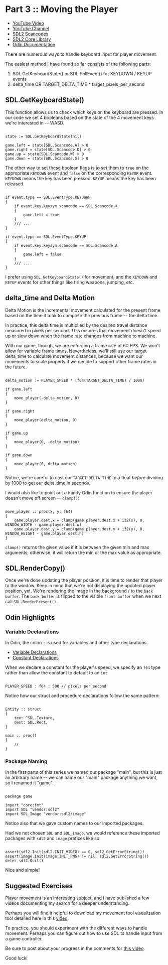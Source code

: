 # Part 3 :: Moving the Player

* [YouTube Video]()
* [YouTube Channel](https://www.youtube.com/channel/UCKXSHFNc-5D9i3heHkHgeUg)
* [SDL2 Scancodes](https://wiki.libsdl.org/SDL_Scancode)
* [SDL2 Core Library](https://wiki.libsdl.org/CategoryAPI)
* [Odin Documentation](https://github.com/odin-lang/Odin/wiki)

There are numerous ways to handle keyboard input for player movement.

The easiest method I have found so far consists of the following parts:

1. SDL.GetKeyboardState() or SDL.PollEvent() for KEYDOWN / KEYUP events
2. delta_time OR TARGET_DELTA_TIME * target_pixels_per_second

## SDL.GetKeyboardState()

This function allows us to check which keys on the keyboard are pressed. In our code we set 4 booleans based on the state of the 4 movement keys we're interested in -- WASD.


```odin

state := SDL.GetKeyboardState(nil)

game.left = state[SDL.Scancode.A] > 0
game.right = state[SDL.Scancode.D] > 0
game.up = state[SDL.Scancode.W] > 0
game.down = state[SDL.Scancode.S] > 0

```

The other way to set these boolean flags is to set them to `true` on the appropriate `KEYDOWN` event and `false` on the corresponding `KEYUP` event. `KEYDOWN` means the key has been pressed. `KEYUP` means the key has been released.

```odin

if event.type == SDL.EventType.KEYDOWN
{
	if event.key.keysym.scancode == SDL.Scancode.A
	{
		game.left = true
	}
	/// ...
}

if event.type == SDL.EventType.KEYUP
{
	if event.key.keysym.scancode == SDL.Scancode.A
	{
		game.left = false
	}
	/// ...
}

```

I prefer using `SDL.GetKeyboardState()` for movement, and the `KEYDOWN` and `KEYUP` events for other things like firing weapons, jumping, etc.

## delta_time and Delta Motion

Delta Motion is the incremental movement calculated for the present frame based on the time it took to complete the previous frame -- the delta time.

In practice, this delta time is multiplied by the desired travel distance measured in pixels per second. This ensures that movement doesn't speed up or slow down when the frame rate changes from machine to machine.

With our game, though, we are enforcing a frame rate of 60 FPS. We won't allow for variable frame times. Nevertheless, we'll still use our target delta_time to calculate movement distances, because we want our movements to scale properly if we decide to support other frame rates in the future.

```odin

delta_motion := PLAYER_SPEED * (f64(TARGET_DELTA_TIME) / 1000)

if game.left
{
	move_player(-delta_motion, 0)
}

if game.right
{
	move_player(delta_motion, 0)
}

if game.up
{
	move_player(0, -delta_motion)
}

if game.down
{
	move_player(0, delta_motion)
}

```

Notice, we're careful to cast our `TARGET_DELTA_TIME` to a float _before_ dividing by 1000 to get our delta_time in seconds.

I would also like to point out a handy Odin function to ensure the player doesn't move off screen -- `clamp()`:

```odin

move_player :: proc(x, y: f64)
{
	game.player.dest.x = clamp(game.player.dest.x + i32(x), 0, WINDOW_WIDTH - game.player.dest.w)
	game.player.dest.y = clamp(game.player.dest.y + i32(y), 0, WINDOW_HEIGHT - game.player.dest.h)
}

```

`clamp()` returns the given value if it is between the given min and max arguments; otherwise, it will return the min or the max value as appropriate.

## SDL.RenderCopy()

Once we're done updating the player position, it is time to render that player to the window. Keep in mind that we're not displaying the updated player position, yet. We're rendering the image in the background / to the `back buffer`. The `back buffer` is flipped to the visible `front buffer` when we next call `SDL.RenderPresent()`.

## Odin Highlights

### Variable Declarations

In Odin, the colon `:` is used for variables and other type declarations.

* [Variable Declarations](https://odin-lang.org/docs/overview/#variable-declarations)
* [Constant Declarations](https://odin-lang.org/docs/overview/#constant-declarations)

When we declare a constant for the player's speed, we specify an `f64` type rather than allow the constant to default to an `int`

```odin

PLAYER_SPEED : f64 : 500 // pixels per second

```

Notice how our struct and procedure declarations follow the same pattern:

```odin

Entity :: struct
{
	tex: ^SDL.Texture,
	dest: SDL.Rect,
}

main :: proc()
{
	//
}

```

### Package Naming

In the first parts of this series we named our package "main", but this is just an arbitrary name -- we can name our "main" package anything we want, so I renamed it "game".

```odin

package game

import "core:fmt"
import SDL "vendor:sdl2"
import SDL_Image "vendor:sdl2/image"

```

Notice also that we gave custom names to our imported packages.

Had we not chosen `SDL` and `SDL_Image`, we would reference these imported packages with `sdl2` and `image` prefixes like so:

```odin

assert(sdl2.Init(sdl2.INIT_VIDEO) == 0, sdl2.GetErrorString())
assert(image.Init(image.INIT_PNG) != nil, sdl2.GetErrorString())
defer sdl2.Quit()

```

Nice and simple!

## Suggested Exercises

Player movement is an interesting subject, and I have published a few videos documenting my search for a deeper understanding.

Perhaps you will find it helpful to download my movement tool visualization tool detailed here in this [video](https://www.youtube.com/watch?v=3xxac2Yip3Y).

To practice, you should experiment with the different ways to handle movement. Perhaps you can figure out how to use SDL to handle input from a game controller.

Be sure to post about your progress in the comments for [this video]().

Good luck!